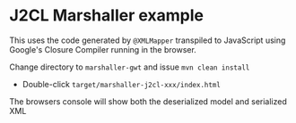 # J2CL Marshaller example
This uses the code generated by `@XMLMapper` transpiled
to JavaScript using Google's Closure Compiler running in the browser.

Change directory to `marshaller-gwt` and issue `mvn clean install`
- Double-click `target/marshaller-j2cl-xxx/index.html`

The browsers console will show both the deserialized model and serialized XML
